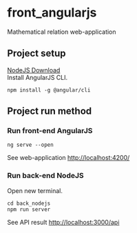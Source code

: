 # front_angularjs
Mathematical relation web-application

## Project setup
[NodeJS Download](https://nodejs.org)  
Install AngularJS CLI.
```
npm install -g @angular/cli
```
## Project run method
### Run front-end AngularJS
```
ng serve --open
```
See web-application [http://localhost:4200/](http://localhost:4200/)

### Run back-end NodeJS
Open new terminal.
```
cd back_nodejs
npm run server
```
See API result [http://localhost:3000/api](http://localhost:3000/api)
